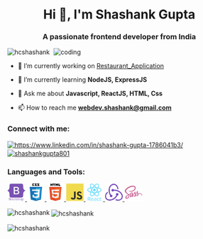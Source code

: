 <h1 align="center">Hi 👋, I'm Shashank Gupta</h1>
<h3 align="center">A passionate frontend developer from India</h3>
<img align = "right" alt= "coding" width = "400" src = "https://miro.medium.com/max/1360/1*zVnWJtyGOX_kUIDm6ccCfQ.gif">

<p align="left"> <img src="https://komarev.com/ghpvc/?username=hcshashank&label=Profile%20views&color=0e75b6&style=flat" alt="hcshashank" /> </p>

- 🔭 I’m currently working on [Restaurant_Application](https://github.com/hcshashank/gerich-resaurant-app)

- 🌱 I’m currently learning **NodeJS, ExpressJS**

- 💬 Ask me about **Javascript, ReactJS, HTML, Css**

- 📫 How to reach me **webdev.shashank@gmail.com**

<h3 align="left">Connect with me:</h3>
<p align="left">
<a href="https://linkedin.com/in/shashank-gupta-1786041b3/" target="blank"><img align="center" src="https://raw.githubusercontent.com/rahuldkjain/github-profile-readme-generator/master/src/images/icons/Social/linked-in-alt.svg" alt="https://www.linkedin.com/in/shashank-gupta-1786041b3/" height="30" width="40" /></a>
<a href="https://www.hackerrank.com/shashankgupta801" target="blank"><img align="center" src="https://raw.githubusercontent.com/rahuldkjain/github-profile-readme-generator/master/src/images/icons/Social/hackerrank.svg" alt="shashankgupta801" height="30" width="40" /></a>
</p>

<h3 align="left">Languages and Tools:</h3>
<p align="left"> <a href="https://getbootstrap.com" target="_blank" rel="noreferrer"> <img src="https://raw.githubusercontent.com/devicons/devicon/master/icons/bootstrap/bootstrap-plain-wordmark.svg" alt="bootstrap" width="40" height="40"/> </a> <a href="https://www.w3schools.com/css/" target="_blank" rel="noreferrer"> <img src="https://raw.githubusercontent.com/devicons/devicon/master/icons/css3/css3-original-wordmark.svg" alt="css3" width="40" height="40"/> </a> <a href="https://www.w3.org/html/" target="_blank" rel="noreferrer"> <img src="https://raw.githubusercontent.com/devicons/devicon/master/icons/html5/html5-original-wordmark.svg" alt="html5" width="40" height="40"/> </a> <a href="https://developer.mozilla.org/en-US/docs/Web/JavaScript" target="_blank" rel="noreferrer"> <img src="https://raw.githubusercontent.com/devicons/devicon/master/icons/javascript/javascript-original.svg" alt="javascript" width="40" height="40"/> </a> <a href="https://reactjs.org/" target="_blank" rel="noreferrer"> <img src="https://raw.githubusercontent.com/devicons/devicon/master/icons/react/react-original-wordmark.svg" alt="react" width="40" height="40"/> </a> <a href="https://redux.js.org" target="_blank" rel="noreferrer"> <img src="https://raw.githubusercontent.com/devicons/devicon/master/icons/redux/redux-original.svg" alt="redux" width="40" height="40"/> </a> <a href="https://sass-lang.com" target="_blank" rel="noreferrer"> <img src="https://raw.githubusercontent.com/devicons/devicon/master/icons/sass/sass-original.svg" alt="sass" width="40" height="40"/> </a> </p>

<p><img align="left" src="https://github-readme-stats.vercel.app/api/top-langs?username=hcshashank&show_icons=true&locale=en&layout=compact" alt="hcshashank" /></p>

<p>&nbsp;<img align="center" src="https://github-readme-stats.vercel.app/api?username=hcshashank&show_icons=true&locale=en" alt="hcshashank" /></p>

<p><img align="center" src="https://github-readme-streak-stats.herokuapp.com/?user=hcshashank&" alt="hcshashank" /></p>
